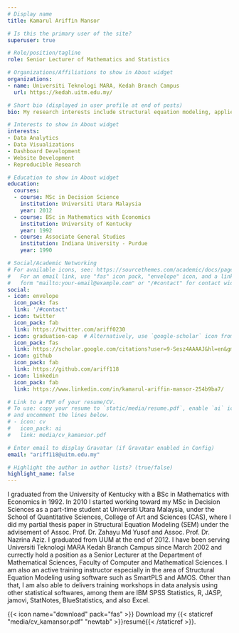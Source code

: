 ```yaml
---
# Display name
title: Kamarul Ariffin Mansor

# Is this the primary user of the site?
superuser: true

# Role/position/tagline
role: Senior Lecturer of Mathematics and Statistics

# Organizations/Affiliations to show in About widget
organizations:
- name: Universiti Teknologi MARA, Kedah Branch Campus
  url: https://kedah.uitm.edu.my/

# Short bio (displayed in user profile at end of posts)
bio: My research interests include structural equation modeling, applied statistical analysis, data analytics and visuaizations.

# Interests to show in About widget
interests:
- Data Analytics
- Data Visualizations
- Dashboard Development
- Website Development
- Reproducible Research

# Education to show in About widget
education:
  courses:
  - course: MSc in Decision Science
    institution: Universiti Utara Malaysia
    year: 2012
  - course: BSc in Mathematics with Economics
    institution: University of Kentucky
    year: 1992
  - course: Associate General Studies
    institution: Indiana University - Purdue
    year: 1990

# Social/Academic Networking
# For available icons, see: https://sourcethemes.com/academic/docs/page-builder/#icons
#   For an email link, use "fas" icon pack, "envelope" icon, and a link in the
#   form "mailto:your-email@example.com" or "/#contact" for contact widget.
social:
- icon: envelope
  icon_pack: fas
  link: '/#contact'
- icon: twitter
  icon_pack: fab
  link: https://twitter.com/ariff0230
- icon: graduation-cap  # Alternatively, use `google-scholar` icon from `ai` icon pack
  icon_pack: fas
  link: https://scholar.google.com/citations?user=9-Sesz4AAAAJ&hl=en&gmla=AJsN-F7tlYbfOVlEMWLd9f_ekFUnYIR52g_dY1MMVlpdoN237MhyyBeyJELIbRfHoq4ODpJv7DqRt_6MnnvkM75iPHiOP9iydyu0joVJwWdPp60OzgSg0We-QXYP4jeEXDMbjvY9w6pN
- icon: github
  icon_pack: fab
  link: https://github.com/ariff118
- icon: linkedin
  icon_pack: fab
  link: https://www.linkedin.com/in/kamarul-ariffin-mansor-254b9ba7/

# Link to a PDF of your resume/CV.
# To use: copy your resume to `static/media/resume.pdf`, enable `ai` icons in `params.toml`, 
# and uncomment the lines below.
# - icon: cv
#   icon_pack: ai
#   link: media/cv_kamansor.pdf

# Enter email to display Gravatar (if Gravatar enabled in Config)
email: "ariff118@uitm.edu.my"

# Highlight the author in author lists? (true/false)
highlight_name: false
---
```


I graduated from the University of Kentucky with a BSc in Mathematics with Economics in 1992. In 2010 I started working toward my MSc in Decision Sciences as a part-time student at Universiti Utara Malaysia, under the School of Quantitative Sciences, College of Art and Sciences (CAS), where I did my partial thesis paper in Structural Equation Modeling (SEM) under the advisement of Assoc. Prof. Dr. Zahayu Md Yusof and Assoc. Prof. Dr. Nazrina Aziz. I graduated from UUM at the end of 2012. I have been serving Universiti Teknologi MARA Kedah Branch Campus since March 2002 and currectly hold a position as a Senior Lecturer at the Department of Mathematical Sciences, Faculty of Computer and Mathematical Sciences. I am also an active training instructor especially in the area of Structural Equation Modeling using software such as SmartPLS and AMOS. Other than that, I am also able to delivers training workshops in data analysis using other statistical softwares, among them are IBM SPSS Statistics, R, JASP, jamovi, StatNotes, BlueStatistics, and also Excel.

{{< icon name="download" pack="fas" >}} Download my {{< staticref "media/cv_kamansor.pdf" "newtab" >}}resumé{{< /staticref >}}.
